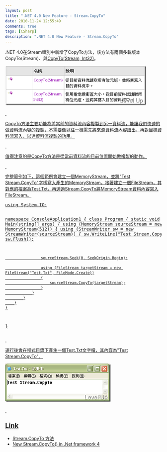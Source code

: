 ```yaml
---
layout: post
title: ".NET 4.0 New Feature - Stream.CopyTo"
date: 2010-11-24 12:55:49
comments: true
tags: [CSharp]
description: ".NET 4.0 New Feature - Stream.CopyTo"
---
```

<p>.NET 4.0在Stream類別中新增了CopyTo方法，該方法有兩個多載版本CopyTo(Stream)</a>、與<a href="http://msdn.microsoft.com/zh-tw/library/dd783870.aspx" target="_blank">CopyTo(Stream, Int32)</a>。</p>  <p><a href="http://files.dotblogs.com.tw/larrynung/1011/.NET4.0NewFeatureStream.CopyTo_B44A/image_4.png"><img style="border-right: 0px; border-top: 0px; border-left: 0px; border-bottom: 0px" height="128" alt="image" src="\images\posts\19671\image_thumb_1.png" width="454" border="0" /> </p>  <p> </p>  <p>CopyTo方法主要功能為將當前的資料流內容複製到另一資料流，能讓我們快速的做資料流內容的複製，不需要像以往一樣需先將來源資料流內容讀出，再對目標資料流寫入，以達資料流複製的功用。</p>  <p> </p>  <p>值得注意的是CopyTo方法是從當前資料流的目前位置開始做複製的動作。</p>  <p> </p>  <p>完整範例如下，這個範例會建立一個MemoryStream，並將"Test Stream.CopyTo"字樣寫入產生的MemoryStream，接著建立一個FileStream，其對應的檔案為Test.Txt，再透過Stream.CopyTo將MemoryStream資料內容寫入FileStream。</p>  <div class="wlWriterSmartContent" id="scid:812469c5-0cb0-4c63-8c15-c81123a09de7:e10b654b-65f9-4700-88bb-5b497491bb1d" style="padding-right: 0px; display: inline; padding-left: 0px; float: none; padding-bottom: 0px; margin: 0px; padding-top: 0px"><pre name="code" class="c#">using System.IO;

namespace ConsoleApplication1
{
    class Program
    {
        static void Main(string[] args)
        {
            using (MemoryStream sourceStream = new MemoryStream(512))
            {
                using (StreamWriter sw = new StreamWriter(sourceStream))
                {
                    sw.WriteLine("Test Stream.CopyTo");
                    sw.Flush();

                    sourceStream.Seek(0, SeekOrigin.Begin);

                    using (FileStream targetStream = new FileStream("Test.Txt", FileMode.Create))
                    {
                        sourceStream.CopyTo(targetStream);
                    }
                }
            }
        }
    }
}</pre></div>

<p> </p>

<p>運行後會在程式目錄下產生一個Test.Txt文字檔，其內容為"Test Stream.CopyTo"。</p>

<p><img style="border-right: 0px; border-top: 0px; border-left: 0px; border-bottom: 0px" height="124" alt="image" src="\images\posts\19671\image_thumb.png" width="340" border="0" /> </p>

<p> </p>

<h2>Link</h2>

<ul>
  <li>Stream.CopyTo 方法</li>

  <li>New Stream.CopyTo() in .Net framework 4</li>
</ul>